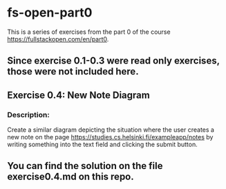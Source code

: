 # fs-open-part0
This is a series of exercises from the part 0 of the course https://fullstackopen.com/en/part0.

Since exercise 0.1-0.3 were read only exercises, those were not included here.
---

## Exercise 0.4: New Note Diagram

### Description: 
Create a similar diagram depicting the situation where the user creates a new note on the page https://studies.cs.helsinki.fi/exampleapp/notes by writing something into the text field and clicking the submit button.

You can find the solution on the file exercise0.4.md on this repo.
---
